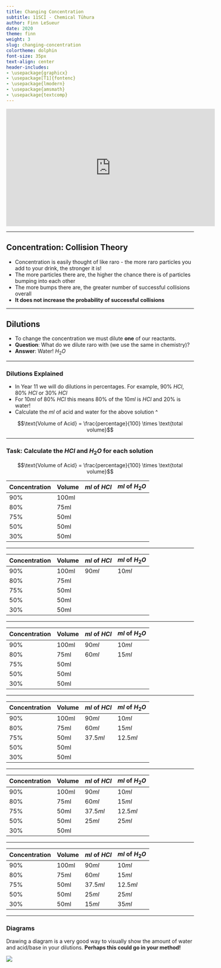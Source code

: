 ```yaml
---
title: Changing Concentration
subtitle: 11SCI - Chemical Tūhura
author: Finn LeSueur
date: 2020
theme: finn
weight: 3
slug: changing-concentration
colortheme: dolphin
font-size: 35px
text-align: center
header-includes:
- \usepackage{graphicx}
- \usepackage[T1]{fontenc}
- \usepackage{lmodern}
- \usepackage{amsmath}
- \usepackage{textcomp}
---
```


<iframe width="560" height="315" src="https://www.youtube.com/embed/-4HXaUBbv04" frameborder="0" allow="accelerometer; autoplay; encrypted-media; gyroscope; picture-in-picture" allowfullscreen></iframe>

---

## Concentration: Collision Theory

- Concentration is easily thought of like raro - the more raro particles you add to your drink, the stronger it is!
- The more particles there are, the higher the chance there is of particles bumping into each other
- The more bumps there are, the greater number of successful collisions overall
- __It does not increase the probability of successful collisions__

---

## Dilutions

- To change the concentration we must dilute __one__ of our reactants.
- __Question__: What do we dilute raro with (we use the same in chemistry)?
- __Answer__: Water! $H_{2}O$

---

### Dilutions Explained

- In Year 11 we will do dilutions in percentages. For example, 90% $HCl$, 80% $HCl$ or 30% $HCl$
- For $10ml$ of 80% $HCl$ this means 80% of the $10ml$ is $HCl$ and 20% is water!
- Calculate the $ml$ of acid and water for the above solution ^

$$\text{Volume of Acid} = \frac{percentage}{100} \times \text{total volume}$$

---

### Task: Calculate the $HCl$ and $H_{2}O$ for each solution

$$\text{Volume of Acid} = \frac{percentage}{100} \times \text{total volume}$$

| Concentration | Volume | $ml$ of $HCl$ | $ml$ of $H_{2}O$ |
|:--------------|:-------|:--------------|:-----------------|
| 90%           | 100ml  |               |                  |
| 80%           | 75ml   |               |                  |
| 75%           | 50ml   |               |                  |
| 50%           | 50ml   |               |                  |
| 30%           | 50ml   |               |                  |

---

| Concentration | Volume | $ml$ of $HCl$ | $ml$ of $H_{2}O$ |
|:--------------|:-------|:--------------|:-----------------|
| 90%           | 100ml  | $90ml$        | $10ml$           |
| 80%           | 75ml   |               |                  |
| 75%           | 50ml   |               |                  |
| 50%           | 50ml   |               |                  |
| 30%           | 50ml   |               |                  |

---

| Concentration | Volume | $ml$ of $HCl$ | $ml$ of $H_{2}O$ |
|:--------------|:-------|:--------------|:-----------------|
| 90%           | 100ml  | $90ml$        | $10ml$           |
| 80%           | 75ml   | $60ml$        | $15ml$           |
| 75%           | 50ml   |               |                  |
| 50%           | 50ml   |               |                  |
| 30%           | 50ml   |               |                  |

---

| Concentration | Volume | $ml$ of $HCl$ | $ml$ of $H_{2}O$ |
|:--------------|:-------|:--------------|:-----------------|
| 90%           | 100ml  | $90ml$        | $10ml$           |
| 80%           | 75ml   | $60ml$        | $15ml$           |
| 75%           | 50ml   | $37.5ml$      | $12.5ml$         |
| 50%           | 50ml   |               |                  |
| 30%           | 50ml   |               |                  |

---

| Concentration | Volume | $ml$ of $HCl$ | $ml$ of $H_{2}O$ |
|:--------------|:-------|:--------------|:-----------------|
| 90%           | 100ml  | $90ml$        | $10ml$           |
| 80%           | 75ml   | $60ml$        | $15ml$           |
| 75%           | 50ml   | $37.5ml$      | $12.5ml$         |
| 50%           | 50ml   | $25ml$        | $25ml$           |
| 30%           | 50ml   |               |                  |

---

| Concentration | Volume | $ml$ of $HCl$ | $ml$ of $H_{2}O$ |
|:--------------|:-------|:--------------|:-----------------|
| 90%           | 100ml  | $90ml$        | $10ml$           |
| 80%           | 75ml   | $60ml$        | $15ml$           |
| 75%           | 50ml   | $37.5ml$      | $12.5ml$         |
| 50%           | 50ml   | $25ml$        | $25ml$           |
| 30%           | 50ml   | $15ml$        | $35ml$           |

---

### Diagrams

Drawing a diagram is a very good way to visually show the amount of water and acid/base in your dilutions. __Perhaps this could go in your method!__

![](../assets/dilutions.png)

